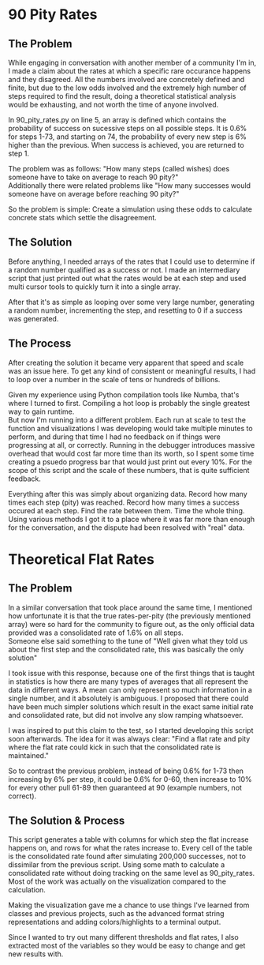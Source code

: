 # 90 Pity Rates
## The Problem
While engaging in conversation with another member of a community I'm in, I made a claim about the rates at which a specific rare occurance happens and they disagreed. All the numbers involved are concretely defined and finite, but due to the low odds involved and the extremely high number of steps required to find the result, doing a theoretical statistical analysis would be exhausting, and not worth the time of anyone involved.

In 90_pity_rates.py on line 5, an array is defined which contains the probability of success on sucessive steps on all possible steps. It is 0.6% for steps 1-73, and starting on 74, the probability of every new step is 6% higher than the previous. When success is achieved, you are returned to step 1.

The problem was as follows: "How many steps (called wishes) does someone have to take on average to reach 90 pity?"</br>
Additionally there were related problems like "How many successes would someone have on average before reaching 90 pity?"

So the problem is simple: Create a simulation using these odds to calculate concrete stats which settle the disagreement.

## The Solution
Before anything, I needed arrays of the rates that I could use to determine if a random number qualified as a success or not. I made an intermediary script that just printed out what the rates would be at each step and used multi cursor tools to quickly turn it into a single array.

After that it's as simple as looping over some very large number, generating a random number, incrementing the step, and resetting to 0 if a success was generated.

## The Process
After creating the solution it became very apparent that speed and scale was an issue here. To get any kind of consistent or meaningful results, I had to loop over a number in the scale of tens or hundreds of billions.

Given my experience using Python compilation tools like Numba, that's where I turned to first. Compiling a hot loop is probably the single greatest way to gain runtime.</br>
But now I'm running into a different problem. Each run at scale to test the function and visualizations I was developing would take multiple minutes to perform, and during that time I had no feedback on if things were progressing at all, or correctly. Running in the debugger introduces massive overhead that would cost far more time than its worth, so I spent some time creating a psuedo progress bar that would just print out every 10%. For the scope of this script and the scale of these numbers, that is quite sufficient feedback.

Everything after this was simply about organizing data. Record how many times each step (pity) was reached. Record how many times a success occured at each step. Find the rate between them. Time the whole thing. Using various methods I got it to a place where it was far more than enough for the conversation, and the dispute had been resolved with "real" data.

# Theoretical Flat Rates
## The Problem
In a similar conversation that took place around the same time, I mentioned how unfortunate it is that the true rates-per-pity (the previously mentioned array) were so hard for the community to figure out, as the only official data provided was a consolidated rate of 1.6% on all steps.</br>
Someone else said something to the tune of "Well given what they told us about the first step and the consolidated rate, this was basically the only solution"

I took issue with this response, because one of the first things that is taught in statistics is how there are many types of averages that all represent the data in different ways. A mean can only represent so much information in a single number, and it absolutely is ambiguous. I proposed that there could have been much simpler solutions which result in the exact same initial rate and consolidated rate, but did not involve any slow ramping whatsoever.

I was inspired to put this claim to the test, so I started developing this script soon afterwards. The idea for it was always clear: "Find a flat rate and pity where the flat rate could kick in such that the consolidated rate is maintained."

So to contrast the previous problem, instead of being 0.6% for 1-73 then increasing by 6% per step, it could be 0.6% for 0-60, then increase to 10% for every other pull 61-89 then guaranteed at 90 (example numbers, not correct).

## The Solution & Process
This script generates a table with columns for which step the flat increase happens on, and rows for what the rates increase to. Every cell of the table is the consolidated rate found after simulating 200,000 successes, not to dissimilar from the previous script. Using some math to calculate a consolidated rate without doing tracking on the same level as 90_pity_rates. Most of the work was actually on the visualization compared to the calculation.

Making the visualization gave me a chance to use things I've learned from classes and previous projects, such as the advanced format string representations and adding colors/highlights to a terminal output.

Since I wanted to try out many different thresholds and flat rates, I also extracted most of the variables so they would be easy to change and get new results with.

